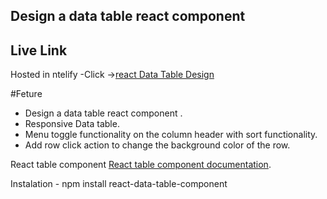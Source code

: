 ## Design a data table react component 
## Live Link
Hosted in ntelify -Click ->[react Data Table Design](https://legendary-lollipop-a15162.netlify.app/)
 
 
 #Feture  
 
- Design a data table react component .
- Responsive Data table.
- Menu toggle functionality on the column header with sort functionality.
- Add row click action to change the background color of the row.


React table component [React table component documentation](https://jbetancur.github.io/react-data-table-component/?path=/story/getting-started-intro--page).

Instalation - npm install react-data-table-component



